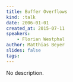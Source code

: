 ```yaml
---
title: Buffer Overflows
kind: :talk
date: 2006-01-01
created_at: 2015-07-11
speakers:
    - Florian Westphal
author: Matthias Beyer
slides: false
tags:
---
```


No description.
